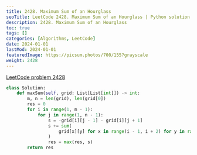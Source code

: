 ```yaml
---
title: 2428. Maximum Sum of an Hourglass
seoTitle: LeetCode 2428. Maximum Sum of an Hourglass | Python solution and explanation
description: 2428. Maximum Sum of an Hourglass
toc: true
tags: []
categories: [Algorithms, LeetCode]
date: 2024-01-01
lastMod: 2024-01-01
featuredImage: https://picsum.photos/700/155?grayscale
weight: 2428
---
```


[LeetCode problem 2428](https://leetcode.com/problems/maximum-sum-of-an-hourglass/)

```python
class Solution:
    def maxSum(self, grid: List[List[int]]) -> int:
        m, n = len(grid), len(grid[0])
        res = 0
        for i in range(1, m - 1):
            for j in range(1, n - 1):
                s = -grid[i][j - 1] - grid[i][j + 1]
                s += sum(
                    grid[x][y] for x in range(i - 1, i + 2) for y in range(j - 1, j + 2)
                )
                res = max(res, s)
        return res

```